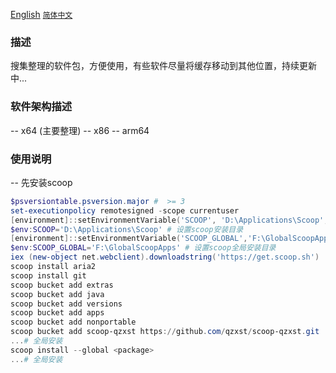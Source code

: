 [English](README_en.md)
[`简体中文`](README.md)
### 描述

搜集整理的软件包，方便使用，有些软件尽量将缓存移动到其他位置，持续更新中...

### 软件架构描述

-- x64 (主要整理)
-- x86
-- arm64

### 使用说明
-- 先安装scoop
```powershell
$psversiontable.psversion.major #  >= 3
set-executionpolicy remotesigned -scope currentuser
[environment]::setEnvironmentVariable('SCOOP', 'D:\Applications\Scoop', 'User')
$env:SCOOP='D:\Applications\Scoop' # 设置scoop安装目录
[environment]::setEnvironmentVariable('SCOOP_GLOBAL','F:\GlobalScoopApps','Machine')
$env:SCOOP_GLOBAL='F:\GlobalScoopApps' # 设置scoop全局安装目录
iex (new-object net.webclient).downloadstring('https://get.scoop.sh')
scoop install aria2
scoop install git
scoop bucket add extras
scoop bucket add java
scoop bucket add versions
scoop bucket add apps
scoop bucket add nonportable
scoop bucket add scoop-qzxst https://github.com/qzxst/scoop-qzxst.git
...# 全局安装
scoop install --global <package>
...# 全局安装
```
